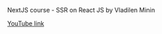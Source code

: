 NextJS course - SSR on React JS by Vladilen Minin

[YouTube link](https://www.youtube.com/watch?v=_EOrSmjdOZQ)